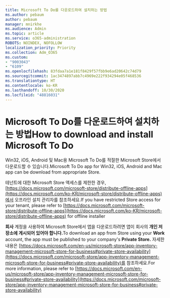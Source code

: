 ```yaml
---
title: Microsoft To Do를 다운로드하여 설치하는 방법
ms.author: pebaum
author: pebaum
manager: mnirkhe
ms.audience: Admin
ms.topic: article
ms.service: o365-administration
ROBOTS: NOINDEX, NOFOLLOW
localization_priority: Priority
ms.collection: Adm_O365
ms.custom:
- "9003043"
- "6109"
ms.openlocfilehash: 83fdaa7a1e181f8429f57fbb9e6ad20642c74d79
ms.sourcegitcommit: 1ac3474897abb7c4969e222f934294e05f468536
ms.translationtype: HT
ms.contentlocale: ko-KR
ms.lasthandoff: 10/30/2020
ms.locfileid: "48816031"
---
```

# <a name="how-to-download-and-install-microsoft-to-do"></a><span data-ttu-id="a9b12-102">Microsoft To Do를 다운로드하여 설치하는 방법</span><span class="sxs-lookup"><span data-stu-id="a9b12-102">How to download and install Microsoft To Do</span></span>

<span data-ttu-id="a9b12-103">Win32, iOS, Android 및 Mac용 Microsoft To Do를 적절한 Microsoft Store에서 다운로드할 수 있습니다.</span><span class="sxs-lookup"><span data-stu-id="a9b12-103">Microsoft To Do app for Win32, iOS, Android and Mac app can be download from appropriate Store.</span></span>

<span data-ttu-id="a9b12-104">테넌트에 대한 Microsoft Store 액세스를 제한한 경우, [https://docs.microsoft.com/microsoft-store/distribute-offline-apps](https://docs.microsoft.com/ko-KR/microsoft-store/distribute-offline-apps)에서 오프라인 설치 관리자를 참조하세요.</span><span class="sxs-lookup"><span data-stu-id="a9b12-104">If you have restricted Store access for your tenant, please refer to [https://docs.microsoft.com/microsoft-store/distribute-offline-apps](https://docs.microsoft.com/ko-KR/microsoft-store/distribute-offline-apps) for offline installer</span></span>

<span data-ttu-id="a9b12-105">**회사** 계정을 사용하여 Microsoft Store에서 앱을 다운로드하려면 앱이 회사의 **개인 저장소에 게시되어 있어야 합니다.**</span><span class="sxs-lookup"><span data-stu-id="a9b12-105">To download an app from Store using your **Work** account, the app must be published to your company's **Private Store.**</span></span> <span data-ttu-id="a9b12-106">자세한 내용은 [https://docs.microsoft.com/en-us/microsoft-store/app-inventory-management-microsoft-store-for-business#private-store-availability](https://docs.microsoft.com/microsoft-store/app-inventory-management-microsoft-store-for-business#private-store-availability)를 참조하세요.</span><span class="sxs-lookup"><span data-stu-id="a9b12-106">For more information, please refer to [https://docs.microsoft.com/en-us/microsoft-store/app-inventory-management-microsoft-store-for-business#private-store-availability](https://docs.microsoft.com/microsoft-store/app-inventory-management-microsoft-store-for-business#private-store-availability)</span></span>